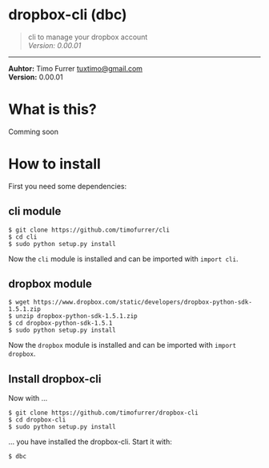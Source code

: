 # dropbox-cli (dbc)
> cli to manage your dropbox account<br />
> *Version: 0.00.01*

***

**Auhtor:** Timo Furrer <tuxtimo@gmail.com><br />
**Version:** 0.00.01<br />

# What is this?
Comming soon

# How to install
First you need some dependencies:

## cli module

    $ git clone https://github.com/timofurrer/cli
    $ cd cli
    $ sudo python setup.py install

Now the `cli` module is installed and can be imported with `import cli`.

## dropbox module

    $ wget https://www.dropbox.com/static/developers/dropbox-python-sdk-1.5.1.zip
    $ unzip dropbox-python-sdk-1.5.1.zip
    $ cd dropbox-python-sdk-1.5.1
    $ sudo python setup.py install

Now the `dropbox` module is installed and can be imported with `import dropbox`.

## Install dropbox-cli
Now with ...

    $ git clone https://github.com/timofurrer/dropbox-cli
    $ cd dropbox-cli
    $ sudo python setup.py install

... you have installed the dropbox-cli. Start it with:

    $ dbc
